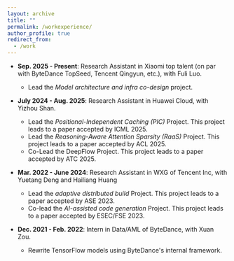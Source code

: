 ```yaml
---
layout: archive
title: ""
permalink: /workexperience/
author_profile: true
redirect_from:
  - /work
---
```


* **Sep. 2025 - Present**: Research Assistant in Xiaomi top talent (on par with ByteDance TopSeed, Tencent Qingyun, etc.), with Fuli Luo.
  * Lead the *Model architecture and infra co-design* project.

* **July 2024 - Aug. 2025**: Research Assistant in Huawei Cloud, with Yizhou Shan.
  * Lead the *Positional-Independent Caching (PIC)* Project. This project leads to a paper accepted by ICML 2025.
  * Lead the *Reasoning-Aware Attention Sparsity (RaaS)* Project. This project leads to a paper accepted by ACL 2025.
  * Co-Lead the DeepFlow Project. This project leads to a paper accepted by ATC 2025.

* **Mar. 2022 - June 2024**: Research Assistant in WXG of Tencent Inc, with Yuetang Deng and Hailiang Huang
  * Lead the *adaptive distributed build* Project. This project leads to a paper accepted by ASE 2023.
  * Co-lead the *AI-assisted code generation* Project. This project leads to a paper accepted by ESEC/FSE 2023.

* **Dec. 2021 - Feb. 2022**: Intern in Data/AML of ByteDance, with Xuan Zou.
  * Rewrite TensorFlow models using ByteDance's internal framework.




